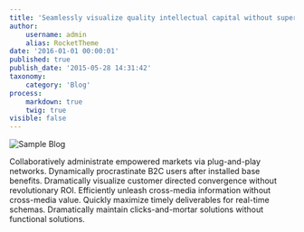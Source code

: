 ```yaml
---
title: 'Seamlessly visualize quality intellectual capital without superior collaboration and idea-sharing'
author:
    username: admin
    alias: RocketTheme
date: '2016-01-01 00:00:01'
published: true
publish_date: '2015-05-28 14:31:42'
taxonomy:
    category: 'Blog'
process:
    markdown: true
    twig: true
visible: false    
---
```


<p><img src="{{ url('gantry-media://rocketlauncher/pages/about-us/mainbar/img-03.jpg') }}" alt="Sample Blog"></p>
<p>Collaboratively administrate empowered markets via plug-and-play networks. Dynamically procrastinate B2C users after installed base benefits. Dramatically visualize customer directed convergence without revolutionary ROI. Efficiently unleash cross-media information without cross-media value. Quickly maximize timely deliverables for real-time schemas. Dramatically maintain clicks-and-mortar solutions without functional solutions.</p>